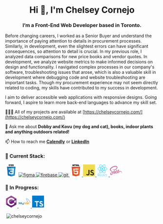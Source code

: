 <h1 align="center">Hi 👋, I'm Chelsey Cornejo</h1>
<h3 align="center">I’m a Front-End Web Developer based in Toronto.</h3>

Before changing careers, I worked as a Senior Buyer and understand the importance of paying attention to details in procurement processes. Similarly, in development, even the slightest errors can have significant consequences, so attention to detail is crucial. In my previous role, I analyzed data comparisons for new price books and vendor quotes. In development, we analyze website metrics to make informed decisions on design and functionality. I navigated complex processes in our company's software, troubleshooting issues that arose, which is also a valuable skill in development where debugging code and website troubleshooting are important tasks. Though my procurement experience may not seem directly related to coding, my skills have contributed to my success in development.

I aim to deliver accessible web applications with responsive designs. Going forward, I aspire to learn more back-end languages to advance my skill set. 

👩🏽‍💻 All of my projects are available at [https://chelseycornejo.com/](https://chelseycornejo.com/)

💬 Ask me about **Dobby and Kovu (my dog and cat), books, indoor plants and anything outdoors related!**

📫 How to reach me <a href="https://calendly.com/chelseycornejo/coffee-chat">**Calendly**</a> or <a href="https://linkedin.com/in/chelsey-cornejo" target="blank">**LinkedIn**</a>

<h3 align="left">🧠 Current Stack:</h3>
<p align="left"> <a href="https://www.w3schools.com/css/" target="_blank" rel="noreferrer"> <img src="https://raw.githubusercontent.com/devicons/devicon/master/icons/css3/css3-original-wordmark.svg" alt="css3" width="40" height="40"/></a> <a href="https://www.figma.com/" target="_blank" rel="noreferrer"> <img src="https://www.vectorlogo.zone/logos/figma/figma-icon.svg" alt="figma" width="40" height="40"/> </a> <a href="https://firebase.google.com/" target="_blank" rel="noreferrer"> <img src="https://www.vectorlogo.zone/logos/firebase/firebase-icon.svg" alt="firebase" width="40" height="40"/> </a> <a href="https://git-scm.com/" target="_blank" rel="noreferrer"> <img src="https://www.vectorlogo.zone/logos/git-scm/git-scm-icon.svg" alt="git" width="40" height="40"/> </a> <a href="https://www.w3.org/html/" target="_blank" rel="noreferrer"> <img src="https://raw.githubusercontent.com/devicons/devicon/master/icons/html5/html5-original-wordmark.svg" alt="html5" width="40" height="40"/> </a> <a href="https://developer.mozilla.org/en-US/docs/Web/JavaScript" target="_blank" rel="noreferrer"> <img src="https://raw.githubusercontent.com/devicons/devicon/master/icons/javascript/javascript-original.svg" alt="javascript" width="40" height="40"/> </a> <a href="https://reactjs.org/" target="_blank" rel="noreferrer"> <img src="https://raw.githubusercontent.com/devicons/devicon/master/icons/react/react-original-wordmark.svg" alt="react" width="40" height="40"/> </a> <a href="https://sass-lang.com" target="_blank" rel="noreferrer"> <img src="https://raw.githubusercontent.com/devicons/devicon/master/icons/sass/sass-original.svg" alt="sass" width="40" height="40"/> </a> </p>

<h3 align="left">🌱 In Progress:</h3>
<p align="left"> <a href="https://www.w3schools.com/cs/" target="_blank" rel="noreferrer"> <img src="https://raw.githubusercontent.com/devicons/devicon/master/icons/csharp/csharp-original.svg" alt="csharp" width="40" height="40"/> </a> <a href="https://www.mysql.com/" target="_blank" rel="noreferrer"> <img src="https://raw.githubusercontent.com/devicons/devicon/master/icons/mysql/mysql-original-wordmark.svg" alt="mysql" width="40" height="40"/> </a> <a href="https://www.typescriptlang.org/" target="_blank" rel="noreferrer"> <img src="https://raw.githubusercontent.com/devicons/devicon/master/icons/typescript/typescript-original.svg" alt="typescript" width="40" height="40"/> </a> </p>

<p>&nbsp;<img align="center" src="https://github-readme-stats.vercel.app/api?username=chelseycornejo&show_icons=true&locale=en" alt="chelseycornejo" /></p>
